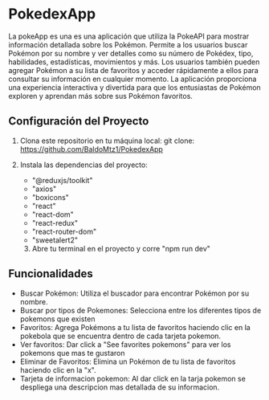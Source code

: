 # PokedexApp

La pokeApp es una es una aplicación que utiliza la PokeAPI para mostrar información detallada sobre los Pokémon. Permite a los usuarios buscar Pokémon por su nombre y ver detalles como su número de Pokédex, tipo, habilidades, estadísticas, movimientos y más. Los usuarios también pueden agregar Pokémon a su lista de favoritos y acceder rápidamente a ellos para consultar su información en cualquier momento. La aplicación proporciona una experiencia interactiva y divertida para que los entusiastas de Pokémon exploren y aprendan más sobre sus Pokémon favoritos.

## Configuración del Proyecto

1. Clona este repositorio en tu máquina local: git clone: https://github.com/BaldoMtz1/PokedexApp
2. Instala las dependencias del proyecto: 
   
   - "@reduxjs/toolkit"
   - "axios"
   - "boxicons"
   - "react"
   - "react-dom"
   - "react-redux"
   - "react-router-dom"
   - "sweetalert2"
   
   3. Abre tu terminal en el proyecto y corre "npm run dev"
   
## Funcionalidades

- Buscar Pokémon: Utiliza el buscador para encontrar Pokémon por su nombre.
- Buscar por tipos de Pokemones: Selecciona entre los diferentes tipos de pokemons que existen
- Favoritos: Agrega Pokémons a tu lista de favoritos haciendo clic en la pokebola que se encuentra dentro de cada tarjeta pokemon.
- Ver favoritos: Dar click a "See favorites pokemons" para ver los pokemons que mas te gustaron
- Eliminar de Favoritos: Elimina un Pokémon de tu lista de favoritos haciendo clic en la "x".
- Tarjeta de informacion pokemon: Al dar click en la tarja pokemon se despliega una descripcion mas detallada de su informacion. 
